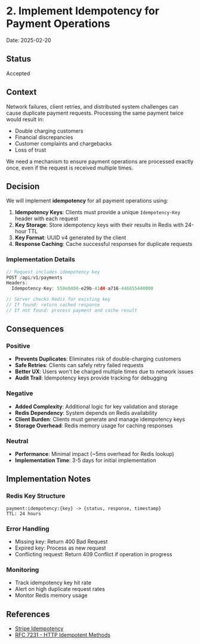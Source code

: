 # 2. Implement Idempotency for Payment Operations

Date: 2025-02-20

## Status

Accepted

## Context

Network failures, client retries, and distributed system challenges can cause duplicate payment requests. Processing the same payment twice would result in:

- Double charging customers
- Financial discrepancies
- Customer complaints and chargebacks
- Loss of trust

We need a mechanism to ensure payment operations are processed exactly once, even if the request is received multiple times.

## Decision

We will implement **idempotency** for all payment operations using:

1. **Idempotency Keys**: Clients must provide a unique `Idempotency-Key` header with each request
2. **Key Storage**: Store idempotency keys with their results in Redis with 24-hour TTL
3. **Key Format**: UUID v4 generated by the client
4. **Response Caching**: Cache successful responses for duplicate requests

### Implementation Details

```typescript
// Request includes idempotency key
POST /api/v1/payments
Headers:
  Idempotency-Key: 550e8400-e29b-41d4-a716-446655440000

// Server checks Redis for existing key
// If found: return cached response
// If not found: process payment and cache result
```

## Consequences

### Positive

- **Prevents Duplicates**: Eliminates risk of double-charging customers
- **Safe Retries**: Clients can safely retry failed requests
- **Better UX**: Users won't be charged multiple times due to network issues
- **Audit Trail**: Idempotency keys provide tracking for debugging

### Negative

- **Added Complexity**: Additional logic for key validation and storage
- **Redis Dependency**: System depends on Redis availability
- **Client Burden**: Clients must generate and manage idempotency keys
- **Storage Overhead**: Redis memory usage for caching responses

### Neutral

- **Performance**: Minimal impact (~5ms overhead for Redis lookup)
- **Implementation Time**: 3-5 days for initial implementation

## Implementation Notes

### Redis Key Structure
```
payment:idempotency:{key} -> {status, response, timestamp}
TTL: 24 hours
```

### Error Handling
- Missing key: Return 400 Bad Request
- Expired key: Process as new request
- Conflicting request: Return 409 Conflict if operation in progress

### Monitoring
- Track idempotency key hit rate
- Alert on high duplicate request rates
- Monitor Redis memory usage

## References

- [Stripe Idempotency](https://stripe.com/docs/api/idempotent_requests)
- [RFC 7231 - HTTP Idempotent Methods](https://tools.ietf.org/html/rfc7231#section-4.2.2)
